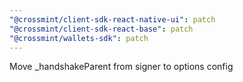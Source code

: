 ```yaml
---
"@crossmint/client-sdk-react-native-ui": patch
"@crossmint/client-sdk-react-base": patch
"@crossmint/wallets-sdk": patch
---
```


Move \_handshakeParent from signer to options config
